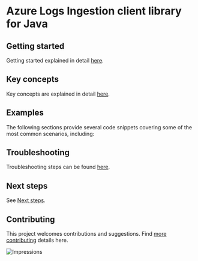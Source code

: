 # Azure Logs Ingestion client library for Java

## Getting started
Getting started explained in detail [here][SDK_README_GETTING_STARTED].

## Key concepts
Key concepts are explained in detail [here][SDK_README_KEY_CONCEPTS].

## Examples
The following sections provide several code snippets covering some of the most common scenarios, including:

## Troubleshooting
Troubleshooting steps can be found [here][SDK_README_TROUBLESHOOTING].

## Next steps
See [Next steps][SDK_README_NEXT_STEPS].

## Contributing
This project welcomes contributions and suggestions. Find [more contributing][SDK_README_CONTRIBUTING] details here.

<!-- LINKS -->
[SDK_README_CONTRIBUTING]: https://github.com/Azure/azure-sdk-for-java/blob/main/sdk/monitor/azure-monitor-logingestion/README.md#contributing
[SDK_README_GETTING_STARTED]: https://github.com/Azure/azure-sdk-for-java/blob/main/sdk/monitor/azure-monitor-logingestion/README.md#getting-started
[SDK_README_TROUBLESHOOTING]: https://github.com/Azure/azure-sdk-for-java/blob/main/sdk/monitor/azure-monitor-logingestion/README.md#troubleshooting
[SDK_README_KEY_CONCEPTS]: https://github.com/Azure/azure-sdk-for-java/blob/main/sdk/monitor/azure-monitor-logingestion/README.md#key-concepts
[SDK_README_NEXT_STEPS]: https://github.com/Azure/azure-sdk-for-java/blob/main/sdk/monitor/azure-monitor-logingestion/README.md#next-steps

![Impressions](https://azure-sdk-impressions.azurewebsites.net/api/impressions/azure-sdk-for-java%2Fsdk%2Fmonitor%2Fazure-monitor-logingestion%2FREADME.png)
